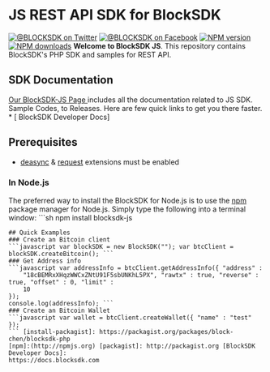 # JS REST API SDK for BlockSDK
[![@BLOCKSDK on 
Twitter](https://img.shields.io/badge/twitter-%40BLOCKSDK-blue.svg)](https://twitter.com/BlockSdk) 
[![@BLOCKSDK on 
Facebook](https://img.shields.io/badge/facebook-%40BLOCKSDK-blue.svg)](https://www.facebook.com/blocksdk) 
[![NPM 
version](https://img.shields.io/npm/v/blocksdk-js.svg)](https://www.npmjs.com/package/blocksdk-js) 
[![NPM 
downloads](https://img.shields.io/npm/dm/blocksdk-js.svg)](https://www.npmjs.com/package/blocksdk-js) 
__Welcome to BlockSDK JS__. This repository contains BlockSDK's PHP SDK and samples for REST API.
## SDK Documentation
[ Our BlockSDK-JS Page ](https://docs.blocksdk.com/) includes all the documentation related to JS 
SDK. Sample Codes, to Releases. Here are few quick links to get you there faster. * [ BlockSDK 
Developer Docs]
## Prerequisites
   - [deasync](https://www.npmjs.com/package/deasync) & 
   [request](https://www.npmjs.com/package/request) extensions must be enabled
   
### In Node.js
The preferred way to install the BlockSDK for Node.js is to use the [npm](http://npmjs.org) package 
manager for Node.js. Simply type the following into a terminal window: ```sh npm install blocksdk-js 
```
## Quick Examples
### Create an Bitcoin client
```javascript var blockSDK = new BlockSDK(""); var btcClient = blockSDK.createBitcoin(); ```
### Get Address info
```javascript var addressInfo = btcClient.getAddressInfo({ "address" : 
    "18cBEMRxXHqzWWCxZNtU91F5sbUNKhL5PX", "rawtx" : true, "reverse" : true, "offset" : 0, "limit" : 
    10
});
console.log(addressInfo); ```
### Create an Bitcoin Wallet
```javascript var wallet = btcClient.createWallet({ "name" : "test"
});
``` [install-packagist]: https://packagist.org/packages/block-chen/blocksdk-php 
[npm]:(http://npmjs.org) [packagist]: http://packagist.org [BlockSDK Developer Docs]: 
https://docs.blocksdk.com
